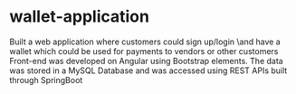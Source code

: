 # wallet-application
Built a web application where customers could sign up/login \\and have a wallet which could be used for payments to vendors or other customers
Front-end was developed on Angular using Bootstrap elements. The data was stored in a MySQL Database and was accessed using REST APIs built through SpringBoot
